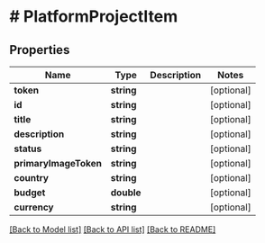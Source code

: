 # # PlatformProjectItem

## Properties

Name | Type | Description | Notes
------------ | ------------- | ------------- | -------------
**token** | **string** |  | [optional]
**id** | **string** |  | [optional]
**title** | **string** |  | [optional]
**description** | **string** |  | [optional]
**status** | **string** |  | [optional]
**primaryImageToken** | **string** |  | [optional]
**country** | **string** |  | [optional]
**budget** | **double** |  | [optional]
**currency** | **string** |  | [optional]

[[Back to Model list]](../../README.md#models) [[Back to API list]](../../README.md#endpoints) [[Back to README]](../../README.md)
